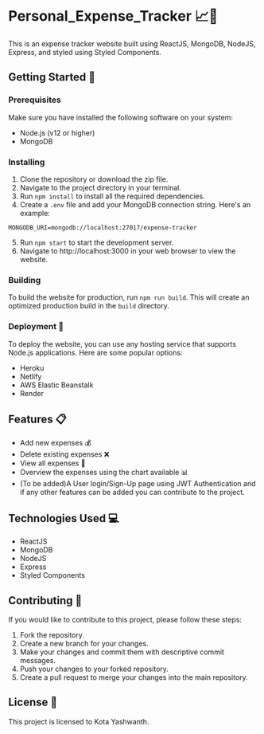# Personal_Expense_Tracker 📈💸

This is an expense tracker website built using ReactJS, MongoDB, NodeJS, Express, and styled using Styled Components.

## Getting Started 🚀
### Prerequisites 
Make sure you have installed the following software on your system:

- Node.js (v12 or higher)
- MongoDB

### Installing
1. Clone the repository or download the zip file.
2. Navigate to the project directory in your terminal.
3. Run `npm install` to install all the required dependencies.
4. Create a `.env` file and add your MongoDB connection string. Here's an example:
```
MONGODB_URI=mongodb://localhost:27017/expense-tracker
```
5. Run `npm start` to start the development server.
6. Navigate to http://localhost:3000 in your web browser to view the website.

### Building 
To build the website for production, run `npm run build`. This will create an optimized production build in the `build` directory.

### Deployment 🚀
To deploy the website, you can use any hosting service that supports Node.js applications. Here are some popular options:

- Heroku
- Netlify
- AWS Elastic Beanstalk
- Render

## Features 📋
- Add new expenses 💰
- Delete existing expenses ❌
- View all expenses 📝
- Overview the expenses using the chart available 📊
- (To be added)A User login/Sign-Up page using JWT Authentication and if any other features can be added you can contribute to the project.

## Technologies Used 💻
- ReactJS
- MongoDB
- NodeJS
- Express
- Styled Components

## Contributing 🤝
If you would like to contribute to this project, please follow these steps:

1. Fork the repository.
2. Create a new branch for your changes.
3. Make your changes and commit them with descriptive commit messages.
4. Push your changes to your forked repository.
5. Create a pull request to merge your changes into the main repository.

## License 📄
This project is licensed to Kota Yashwanth.

